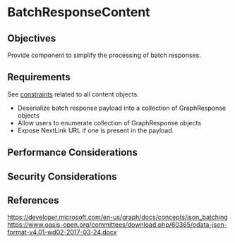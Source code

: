 # BatchResponseContent

## Objectives

Provide component to simplify the processing of batch responses.

## Requirements

See [constraints](ContentArchitecturalConstraints.md) related to all content objects.

- Deserialize batch response payload into a collection of GraphResponse objects
- Allow users to enumerate collection of GraphResponse objects
- Expose NextLink URL if one is present in the payload.

## Performance Considerations

## Security Considerations

## References

https://developer.microsoft.com/en-us/graph/docs/concepts/json_batching
https://www.oasis-open.org/committees/download.php/60365/odata-json-format-v4.01-wd02-2017-03-24.docx
